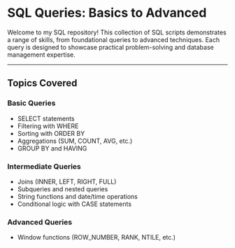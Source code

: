 # **SQL Queries: Basics to Advanced**

Welcome to my SQL repository! This collection of SQL scripts demonstrates a range of skills, from foundational queries to advanced techniques. Each query is designed to showcase practical problem-solving and database management expertise.

---

## **Topics Covered**

### **Basic Queries**
- SELECT statements  
- Filtering with WHERE  
- Sorting with ORDER BY  
- Aggregations (SUM, COUNT, AVG, etc.)  
- GROUP BY and HAVING  

### **Intermediate Queries**
- Joins (INNER, LEFT, RIGHT, FULL)  
- Subqueries and nested queries  
- String functions and date/time operations  
- Conditional logic with CASE statements  

### **Advanced Queries**
- Window functions (ROW_NUMBER, RANK, NTILE, etc.)  
 
